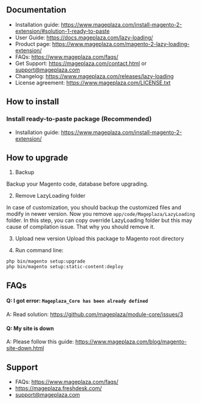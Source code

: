 ## Documentation

- Installation guide: https://www.mageplaza.com/install-magento-2-extension/#solution-1-ready-to-paste
- User Guide: https://docs.mageplaza.com/lazy-loading/
- Product page: https://www.mageplaza.com/magento-2-lazy-loading-extension/
- FAQs: https://www.mageplaza.com/faqs/
- Get Support: https://mageplaza.com/contact.html or support@mageplaza.com
- Changelog: https://www.mageplaza.com/releases/lazy-loading
- License agreement: https://www.mageplaza.com/LICENSE.txt

## How to install

### Install ready-to-paste package (Recommended)

- Installation guide: https://www.mageplaza.com/install-magento-2-extension/

## How to upgrade

1. Backup

Backup your Magento code, database before upgrading.

2. Remove LazyLoading folder 

In case of customization, you should backup the customized files and modify in newer version. 
Now you remove `app/code/Mageplaza/LazyLoading` folder. In this step, you can copy override LazyLoading folder but this may cause of compilation issue. That why you should remove it.

3. Upload new version
Upload this package to Magento root directory

4. Run command line:

```
php bin/magento setup:upgrade
php bin/magento setup:static-content:deploy
```



## FAQs


#### Q: I got error: `Mageplaza_Core has been already defined`
A: Read solution: https://github.com/mageplaza/module-core/issues/3

#### Q: My site is down
A: Please follow this guide: https://www.mageplaza.com/blog/magento-site-down.html



## Support

- FAQs: https://www.mageplaza.com/faqs/
- https://mageplaza.freshdesk.com/
- support@mageplaza.com